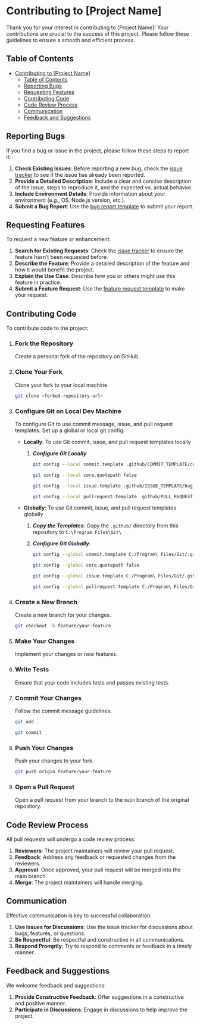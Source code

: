 # Contributing to [Project Name]

Thank you for your interest in contributing to [Project Name]! Your contributions are crucial to the success of this project. Please follow these guidelines to ensure a smooth and efficient process.

## Table of Contents

- [Contributing to \[Project Name\]](#contributing-to-project-name)
  - [Table of Contents](#table-of-contents)
  - [Reporting Bugs](#reporting-bugs)
  - [Requesting Features](#requesting-features)
  - [Contributing Code](#contributing-code)
  - [Code Review Process](#code-review-process)
  - [Communication](#communication)
  - [Feedback and Suggestions](#feedback-and-suggestions)

## Reporting Bugs

If you find a bug or issue in the project, please follow these steps to report it:

1. **Check Existing Issues**: Before reporting a new bug, check the [issue tracker](https://github.com/[your-username]/[repo-name]/issues) to see if the issue has already been reported.
2. **Provide a Detailed Description**: Include a clear and concise description of the issue, steps to reproduce it, and the expected vs. actual behavior.
3. **Include Environment Details**: Provide information about your environment (e.g., OS, Node.js version, etc.).
4. **Submit a Bug Report**: Use the [bug report template](../.github/ISSUE_TEMPLATE/bug_report_template.md) to submit your report.

## Requesting Features

To request a new feature or enhancement:

1. **Search for Existing Requests**: Check the [issue tracker](https://github.com/[your-username]/[repo-name]/issues) to ensure the feature hasn’t been requested before.
2. **Describe the Feature**: Provide a detailed description of the feature and how it would benefit the project.
3. **Explain the Use Case**: Describe how you or others might use this feature in practice.
4. **Submit a Feature Request**: Use the [feature request template](../.github/ISSUE_TEMPLATE/feature_request_template.md) to make your request.

## Contributing Code

To contribute code to the project:

1. ### **Fork the Repository**

   Create a personal fork of the repository on GitHub.

2. ### **Clone Your Fork**

   Clone your fork to your local machine

   ```bash
   git clone <forked-repository-url>
   ```

3. ### **Configure Git on Local Dev Machine**

   To configure Git to use commit message, issue, and pull request templates. Set up a global or local git config.

   - **Locally**: To use Git commit, issue, and pull request templates locally

     1. **_Configure Git Locally_**

        ```bash
        git config --local commit.template .github/COMMIT_TEMPLATE/commit_template.md
        ```

        ```bash
        git config --local core.quotepath false
        ```

        ```bash
        git config --local issue.template .github/ISSUE_TEMPLATE/bug_report_form.yml
        ```

        ```bash
        git config --local pullrequest.template .github/PULL_REQUEST_TEMPLATE/pull_request_template.md
        ```

   - **Globally**: To use Git commit, issue, and pull request templates globally

     1. **_Copy the Templates_**: Copy the `.github/` directory from this repository to `C:\Program Files\Git\`

     2. **_Configure Git Globally_**:

        ```bash
        git config --global commit.template C:/Program\ Files/Git/.github/COMMIT_TEMPLATE/commit_template.md
        ```

        ```bash
        git config --global core.quotepath false
        ```

        ```bash
        git config --global issue.template C:/Program\ Files/Git/.github/ISSUE_TEMPLATE/bug_report_form.yml
        ```

        ```bash
        git config --global pullrequest.template C:/Program\ Files/Git/.github/PULL_REQUEST_TEMPLATE/pull_request_template.md
        ```

4. ### **Create a New Branch**

   Create a new branch for your changes.

   ```bash
   git checkout -b feature/your-feature
   ```

5. ### **Make Your Changes**

   Implement your changes or new features.

6. ### **Write Tests**

   Ensure that your code includes tests and passes existing tests.

7. ### **Commit Your Changes**

   Follow the commit message guidelines.

   ```bash
   git add .
   ```

   ```bash
   git commit
   ```

8. ### **Push Your Changes**

   Push your changes to your fork.

   ```bash
   git push origin feature/your-feature
   ```

9. ### **Open a Pull Request**

   Open a pull request from your branch to the `main` branch of the original repository.

## Code Review Process

All pull requests will undergo a code review process:

1. **Reviewers**: The project maintainers will review your pull request.
2. **Feedback**: Address any feedback or requested changes from the reviewers.
3. **Approval**: Once approved, your pull request will be merged into the main branch.
4. **Merge**: The project maintainers will handle merging.

## Communication

Effective communication is key to successful collaboration:

1. **Use Issues for Discussions**: Use the issue tracker for discussions about bugs, features, or questions.
2. **Be Respectful**: Be respectful and constructive in all communications.
3. **Respond Promptly**: Try to respond to comments or feedback in a timely manner.

## Feedback and Suggestions

We welcome feedback and suggestions:

1. **Provide Constructive Feedback**: Offer suggestions in a constructive and positive manner.
2. **Participate in Discussions**: Engage in discussions to help improve the project.

